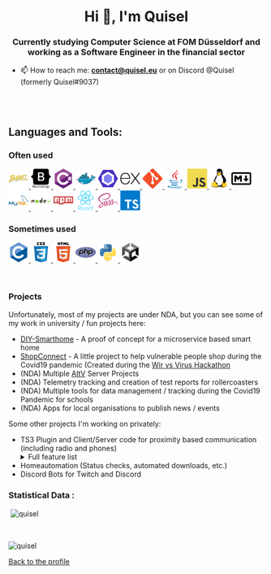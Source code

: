 <h1 align="center">Hi 👋, I'm Quisel</h1>
<h3 align="center">Currently studying Computer Science at FOM Düsseldorf and working as a Software Engineer in the financial sector</h3>

- 📫 How to reach me: **contact@quisel.eu** or on Discord @Quisel (formerly Quisel#9037)

<br>

<br>

<h2 align="left">Languages and Tools:</h3>
<h3 align="left">Often used</h3>
<p align="left">
    <a href="https://babeljs.io/" target="_blank" rel="noreferrer">
        <img src="https://raw.githubusercontent.com/devicons/devicon/master/icons/babel/babel-original.svg" alt="babel" width="40" height="40" />
    </a>
    <a href="https://getbootstrap.com" target="_blank" rel="noreferrer">
        <img src="https://raw.githubusercontent.com/devicons/devicon/master/icons/bootstrap/bootstrap-plain-wordmark.svg" alt="bootstrap" width="40" height="40" />
    </a>
    <a href="https://learn.microsoft.com/de-de/dotnet/csharp/" target="_blank" rel="noreferrer"> 
        <img src="https://raw.githubusercontent.com/devicons/devicon/master/icons/csharp/csharp-original.svg" alt="csharp" width="40" height="40" /> 
    </a>
    <a href="https://www.docker.com/" target="_blank" rel="noreferrer">
        <img src="https://raw.githubusercontent.com/devicons/devicon/master/icons/docker/docker-original.svg" alt="docker" width="40" height="40" />
    </a>
    <a href="https://eslint.org/" target="_blank" rel="noreferrer">
        <img src="https://raw.githubusercontent.com/devicons/devicon/master/icons/eslint/eslint-original.svg" alt="eslint" width="40" height="40" />
    </a>
    <a href="https://expressjs.com/de/" target="_blank" rel="noreferrer">
        <img src="https://raw.githubusercontent.com/devicons/devicon/master/icons/express/express-original.svg" alt="express" width="40" height="40" />
    </a>
    <a href="https://git-scm.com/" target="_blank" rel="noreferrer">
        <img src="https://raw.githubusercontent.com/devicons/devicon/master/icons/git/git-original.svg" alt="git" width="40" height="40" />
    </a>
    <a href="https://www.java.com" target="_blank" rel="noreferrer">
        <img src="https://raw.githubusercontent.com/devicons/devicon/master/icons/java/java-original.svg" alt="java" width="40" height="40" />
    </a>
    <a href="https://developer.mozilla.org/en-US/docs/Web/JavaScript" target="_blank" rel="noreferrer">
        <img src="https://raw.githubusercontent.com/devicons/devicon/master/icons/javascript/javascript-original.svg" alt="javascript" width="40" height="40" />
    </a>
    <a href="https://www.kernel.org/" target="_blank" rel="noreferrer">
        <img src="https://raw.githubusercontent.com/devicons/devicon/master/icons/linux/linux-original.svg" alt="linux" width="40" height="40" />
    </a>
    <a href="https://daringfireball.net/projects/markdown/" target="_blank" rel="noreferrer">
        <img src="https://raw.githubusercontent.com/devicons/devicon/master/icons/markdown/markdown-original.svg" alt="markdown" width="40" height="40" />
    </a>
    <a href="https://www.mysql.com/" target="_blank" rel="noreferrer">
        <img src="https://raw.githubusercontent.com/devicons/devicon/master/icons/mysql/mysql-original-wordmark.svg" alt="mysql" width="40" height="40" />
    </a>
    <a href="https://nodejs.org" target="_blank" rel="noreferrer">
        <img src="https://raw.githubusercontent.com/devicons/devicon/master/icons/nodejs/nodejs-original-wordmark.svg" alt="nodejs" width="40" height="40" />
    </a>
    <a href="https://www.npmjs.com/" target="_blank" rel="noreferrer">
        <img src="https://raw.githubusercontent.com/devicons/devicon/master/icons/npm/npm-original-wordmark.svg" alt="npm" width="40" height="40" />
    </a>
    <a href="https://reactjs.org/" target="_blank" rel="noreferrer">
        <img src="https://raw.githubusercontent.com/devicons/devicon/master/icons/react/react-original-wordmark.svg" alt="react" width="40" height="40" />
    </a>
    <a href="https://sass-lang.com" target="_blank" rel="noreferrer">
        <img src="https://raw.githubusercontent.com/devicons/devicon/master/icons/sass/sass-original.svg" alt="sass" width="40" height="40" />
    </a>
    <a href="https://www.typescriptlang.org/" target="_blank" rel="noreferrer">
        <img src="https://raw.githubusercontent.com/devicons/devicon/master/icons/typescript/typescript-original.svg" alt="typescript" width="40" height="40" />
    </a>
</p>
<h3 align="left">Sometimes used</h3>
<p align="left">
    <a href="https://www.cprogramming.com/" target="_blank" rel="noreferrer">
        <img src="https://raw.githubusercontent.com/devicons/devicon/master/icons/c/c-original.svg"alt="c" width="40"  height="40" />
    </a>
    <a href="https://www.w3schools.com/css/" target="_blank" rel="noreferrer">
        <img src="https://raw.githubusercontent.com/devicons/devicon/master/icons/css3/css3-original-wordmark.svg" alt="css3" width="40" height="40" />
    </a>
    <a href="https://www.w3.org/html/" target="_blank" rel="noreferrer">
        <img src="https://raw.githubusercontent.com/devicons/devicon/master/icons/html5/html5-original-wordmark.svg" alt="html5" width="40" height="40" />
    </a>
    <a href="https://www.php.net/" target="_blank" rel="noreferrer">
        <img src="https://raw.githubusercontent.com/devicons/devicon/master/icons/php/php-original.svg" alt="php" width="40" height="40" />
    </a>
    <a href="https://www.python.org" target="_blank" rel="noreferrer">
        <img src="https://raw.githubusercontent.com/devicons/devicon/master/icons/python/python-original.svg" alt="python" width="40" height="40" />
    </a>
    <a href="https://unity.com" target="_blank" rel="noreferrer">
        <img src="https://raw.githubusercontent.com/devicons/devicon/master/icons/unity/unity-original.svg" alt="unity" width="40" height="40" />
    </a>
</p>

<br>

<h3>Projects</h3>
<p>Unfortunately, most of my projects are under NDA, but you can see some of my work in university / fun projects here:</p>
<ul>
    <li><a href="https://github.com/DIY-Smarthome">DIY-Smarthome</a> - A proof of concept for a microservice based smart home</li>
    <li><a href="https://github.com/ShopConnect">ShopConnect</a> - A little project to help vulnerable people shop during the Covid19 pandemic (Created during the <a href="https://wirvsvirus.org/">Wir vs Virus Hackathon</a></li>
    <li>(NDA) Multiple <a href="https://altv.mp/#/">AltV</a> Server Projects</li>
    <li>(NDA) Telemetry tracking and creation of test reports for rollercoasters</li>
    <li>(NDA) Multiple tools for data management / tracking during the Covid19 Pandemic for schools</li>
    <li>(NDA) Apps for local organisations to publish news / events</li>
</ul>

<p>Some other projects I'm working on privately:</p>
<ul>
    <li>TS3 Plugin and Client/Server code for proximity based communication (including radio and phones)</li>
    <details>
    <summary>Full feature list</summary>
    <ul>
        <li>Proximity Chat including
            <ul>
                <li>Distance based volume dropoff</li>
                <li>Stereo panning</li>
            </ul>
        </li>
        <li>Phone calls including
            <ul>
                <li>Frequency modulation (to sound like a phone)</li>
                <li>Group calls</li>
                <li>Speaker mode (sorrounding player can hear the call without joining)</li>
                <li>Loud players sourrounding a phone call are transmitted (so player inside the call or speaker range can hear them)</li>
            </ul>
        </li>
        <li>Radios
            <ul>
                <li>Frequency modulation (to sound like a radio)</li>
                <li>Multiple Channels</li>
                <li>Speaker mode (sorrounding player can hear the call without joining)</li>
                <li>Loud players sourrounding a phone call are transmitted (so player inside the call or speaker range can hear them)</li>
            </ul>
        </li>
    </ul>
    </details>
    <li>Homeautomation (Status checks, automated downloads, etc.)</li>
    <li>Discord Bots for Twitch and Discord</li>
</ul>

<h3>Statistical Data :</h3>
<p>&nbsp;<img align="center" src="https://github-readme-stats.vercel.app/api?username=quisel&show_icons=true&locale=en&bg_color=0d1117&text_color=ffffff&repo=convoychat"
    alt="quisel" /></p>

<br>

<p><img align="center" src="https://github-readme-streak-stats.herokuapp.com/?user=quisel&theme=dark&background=0d1117&date_format=M%20j%5B%2C%20Y%5D" alt="quisel" /></p>

[Back to the profile](https://github.com/quisel)
